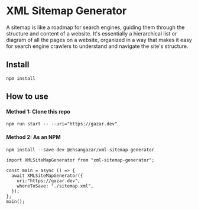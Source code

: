# XML Sitemap Generator

A sitemap is like a roadmap for search engines, guiding them through the structure and content of a website. It's essentially a hierarchical list or diagram of all the pages on a website, organized in a way that makes it easy for search engine crawlers to understand and navigate the site's structure.

## Install

```
npm install
```

## How to use

#### Method 1: Clone this repo

```
npm run start -- --uri="https://gazar.dev"
```

#### Method 2: As an NPM

```
npm install --save-dev @ehsangazar/xml-sitemap-generator
```

```
import XMLSiteMapGenerator from "xml-sitemap-generator";

const main = async () => {
  await XMLSiteMapGenerator({
    uri:"https://gazar.dev",
    whereToSave: "./sitemap.xml",
  });
};
main();
```
